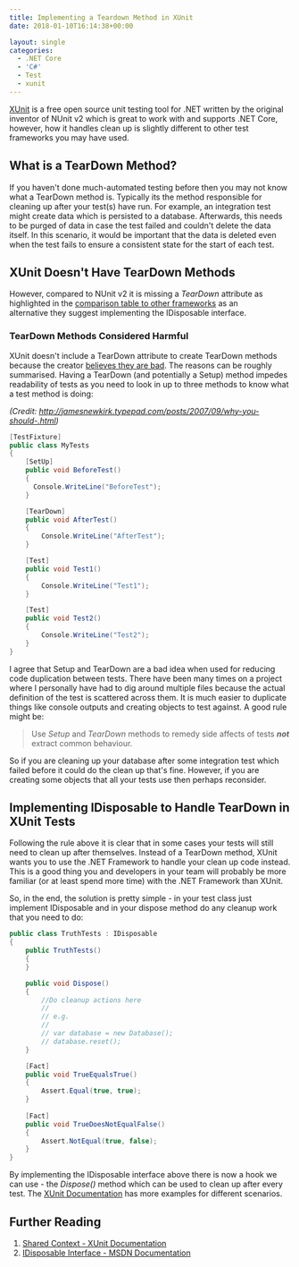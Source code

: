 ```yaml
---
title: Implementing a Teardown Method in XUnit
date: 2018-01-10T16:14:38+00:00

layout: single
categories:
  - .NET Core
  - 'C#'
  - Test
  - xunit
---
```

[XUnit](https://xunit.github.io/) is a free open source unit testing tool for .NET written by the original inventor of NUnit v2 which is great to work with and supports .NET Core, however, how it handles clean up is slightly different to other test frameworks you may have used.

## What is a TearDown Method?

If you haven't done much-automated testing before then you may not know what a TearDown method is. Typically its the method responsible for cleaning up after your test(s) have run. For example, an integration test might create data which is persisted to a database. Afterwards, this needs to be purged of data in case the test failed and couldn't delete the data itself. In this scenario, it would be important that the data is deleted even when the test fails to ensure a consistent state for the start of each test.

## XUnit Doesn't Have TearDown Methods

However, compared to NUnit v2 it is missing a _TearDown_ attribute as highlighted in the [comparison table to other frameworks](https://xunit.github.io/docs/comparisons.html) as an alternative they suggest implementing the IDisposable interface.

### TearDown Methods Considered Harmful

XUnit doesn't include a TearDown attribute to create TearDown methods because the creator [believes they are bad](http://jamesnewkirk.typepad.com/posts/2007/09/why-you-should-.html). The reasons can be roughly summarised. Having a TearDown (and potentially a Setup) method impedes readability of tests as you need to look in up to three methods to know what a test method is doing:

_(Credit: http://jamesnewkirk.typepad.com/posts/2007/09/why-you-should-.html)_

```csharp
[TestFixture]
public class MyTests
{
    [SetUp]
    public void BeforeTest()
    {
      Console.WriteLine("BeforeTest");
    }

    [TearDown]
    public void AfterTest()
    {
        Console.WriteLine("AfterTest");
    }

    [Test]
    public void Test1()
    {
        Console.WriteLine("Test1");
    }

    [Test]
    public void Test2()
    {
        Console.WriteLine("Test2");
    }
}
```

I agree that Setup and TearDown are a bad idea when used for reducing code duplication between tests. There have been many times on a project where I personally have had to dig around multiple files because the actual definition of the test is scattered across them. It is much easier to duplicate things like console outputs and creating objects to test against. A good rule might be:

> Use _Setup_ and _TearDown_ methods to remedy side affects of tests **_not_** extract common behaviour.

So if you are cleaning up your database after some integration test which failed before it could do the clean up that's fine. However, if you are creating some objects that all your tests use then perhaps reconsider.

## Implementing IDisposable to Handle TearDown in XUnit Tests

Following the rule above it is clear that in some cases your tests will still need to clean up after themselves. Instead of a TearDown method, XUnit wants you to use the .NET Framework to handle your clean up code instead. This is a good thing you and developers in your team will probably be more familiar (or at least spend more time) with the .NET Framework than XUnit.

So, in the end, the solution is pretty simple - in your test class just implement IDisposable and in your dispose method do any cleanup work that you need to do:

```csharp
public class TruthTests : IDisposable
{
    public TruthTests()
    {
    }

    public void Dispose()
    {
        //Do cleanup actions here
        //
        // e.g.
        // 
        // var database = new Database();
        // database.reset();
    }

    [Fact]
    public void TrueEqualsTrue()
    {
        Assert.Equal(true, true);
    }
    
    [Fact]
    public void TrueDoesNotEqualFalse()
    {
        Assert.NotEqual(true, false);
    }
}
```

By implementing the IDisposable interface above there is now a hook we can use - the _Dispose()_ method which can be used to clean up after every test. The [XUnit Documentation](https://xunit.github.io/docs/shared-context.html) has more examples for different scenarios.

## Further Reading

  1. [Shared Context - XUnit Documentation](https://xunit.github.io/docs/shared-context.html)
  2. [IDisposable Interface - MSDN Documentation](https://msdn.microsoft.com/en-us/library/system.idisposable(v=vs.110).aspx)

##